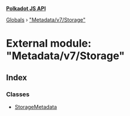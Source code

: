 **[Polkadot JS API](../README.md)**

[Globals](../globals.md) › ["Metadata/v7/Storage"](_metadata_v7_storage_.md)

# External module: "Metadata/v7/Storage"

## Index

### Classes

* [StorageMetadata](../classes/_metadata_v7_storage_.storagemetadata.md)